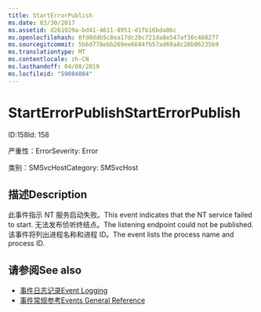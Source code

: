 ```yaml
---
title: StartErrorPublish
ms.date: 03/30/2017
ms.assetid: d261929a-bd41-4611-8951-d1fb16bda0bc
ms.openlocfilehash: 0fd0ddb5c8ea17dc2bc721da8e547af30c460277
ms.sourcegitcommit: 5b6d778ebb269ee6684fb57ad69a8c28b06235b9
ms.translationtype: MT
ms.contentlocale: zh-CN
ms.lasthandoff: 04/08/2019
ms.locfileid: "59084084"
---
```

# <a name="starterrorpublish"></a><span data-ttu-id="def09-102">StartErrorPublish</span><span class="sxs-lookup"><span data-stu-id="def09-102">StartErrorPublish</span></span>
<span data-ttu-id="def09-103">ID:158</span><span class="sxs-lookup"><span data-stu-id="def09-103">Id: 158</span></span>  
  
 <span data-ttu-id="def09-104">严重性：Error</span><span class="sxs-lookup"><span data-stu-id="def09-104">Severity: Error</span></span>  
  
 <span data-ttu-id="def09-105">类别：SMSvcHost</span><span class="sxs-lookup"><span data-stu-id="def09-105">Category: SMSvcHost</span></span>  
  
## <a name="description"></a><span data-ttu-id="def09-106">描述</span><span class="sxs-lookup"><span data-stu-id="def09-106">Description</span></span>  
 <span data-ttu-id="def09-107">此事件指示 NT 服务启动失败。</span><span class="sxs-lookup"><span data-stu-id="def09-107">This event indicates that the NT service failed to start.</span></span> <span data-ttu-id="def09-108">无法发布侦听终结点。</span><span class="sxs-lookup"><span data-stu-id="def09-108">The listening endpoint could not be published.</span></span> <span data-ttu-id="def09-109">该事件将列出进程名称和进程 ID。</span><span class="sxs-lookup"><span data-stu-id="def09-109">The event lists the process name and process ID.</span></span>  
  
## <a name="see-also"></a><span data-ttu-id="def09-110">请参阅</span><span class="sxs-lookup"><span data-stu-id="def09-110">See also</span></span>

- [<span data-ttu-id="def09-111">事件日志记录</span><span class="sxs-lookup"><span data-stu-id="def09-111">Event Logging</span></span>](../../../../../docs/framework/wcf/diagnostics/event-logging/index.md)
- [<span data-ttu-id="def09-112">事件常规参考</span><span class="sxs-lookup"><span data-stu-id="def09-112">Events General Reference</span></span>](../../../../../docs/framework/wcf/diagnostics/event-logging/events-general-reference.md)
